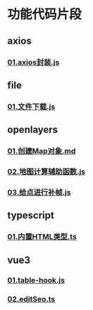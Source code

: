 # 功能代码片段 
## axios 
### [01.axios封装.js](content/axios/01.axios封装.js) 
## file 
### [01.文件下载.js](content/file/01.文件下载.js) 
## openlayers 
### [01.创建Map对象.md](content/openlayers/01.创建Map对象.md) 
### [02.地图计算辅助函数.js](content/openlayers/02.地图计算辅助函数.js) 
### [03.给点进行补帧.js](content/openlayers/03.给点进行补帧.js) 
## typescript 
### [01.内置HTML类型.ts](content/typescript/01.内置HTML类型.ts) 
## vue3 
### [01.table-hook.js](content/vue3/01.table-hook.js) 
### [02.editSeo.ts](content/vue3/02.editSeo.ts) 
